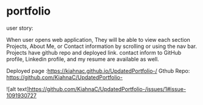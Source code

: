 # portfolio

user story:

When user opens web application, They will be able to view each section Projects, About Me, or Contact information by scrolling or using the nav bar. Projects have github repo and deployed link. contact inform to GitHub profile, Linkedin profile, and my resume are available as well.

 Deployed page :https://kiahnac.github.io/UpdatedPortfolio-/
Gthub Repo: https://github.com/KiahnaC/UpdatedPortfolio-



![alt text]https://github.com/KiahnaC/UpdatedPortfolio-/issues/1#issue-1091930727
